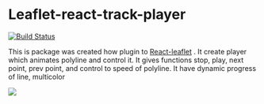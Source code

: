 # Leaflet-react-track-player
[![Build Status](https://travis-ci.org/joemccann/dillinger.svg?branch=master)](https://travis-ci.org/argonavt11/leaflet-react-track-player)

This is package was created how plugin to [React-leaflet](https://github.com/PaulLeCam/react-leaflet) . It create player which animates polyline and control it. It gives functions stop, play, next point, prev point, and control to speed of polyline. It have dynamic progress of line, multiсolor

![](https://github.com/argonavt11/leaflet-react-track-player/blob/master/public/img/demo.gif?raw=true)
